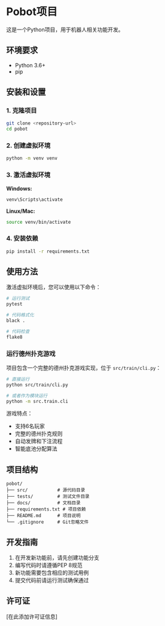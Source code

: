 # Pobot项目

这是一个Python项目，用于机器人相关功能开发。

## 环境要求

- Python 3.6+
- pip

## 安装和设置

### 1. 克隆项目
```bash
git clone <repository-url>
cd pobot
```

### 2. 创建虚拟环境
```bash
python -m venv venv
```

### 3. 激活虚拟环境
**Windows:**
```bash
venv\Scripts\activate
```

**Linux/Mac:**
```bash
source venv/bin/activate
```

### 4. 安装依赖
```bash
pip install -r requirements.txt
```

## 使用方法

激活虚拟环境后，您可以使用以下命令：

```bash
# 运行测试
pytest

# 代码格式化
black .

# 代码检查
flake8
```

### 运行德州扑克游戏

项目包含一个完整的德州扑克游戏实现，位于 `src/train/cli.py`：

```bash
# 直接运行
python src/train/cli.py

# 或者作为模块运行
python -m src.train.cli
```

游戏特点：
- 支持6名玩家
- 完整的德州扑克规则
- 自动发牌和下注流程
- 智能底池分配算法

## 项目结构

```
pobot/
├── src/           # 源代码目录
├── tests/         # 测试文件目录
├── docs/          # 文档目录
├── requirements.txt # 项目依赖
├── README.md      # 项目说明
└── .gitignore     # Git忽略文件
```

## 开发指南

1. 在开发新功能前，请先创建功能分支
2. 编写代码时请遵循PEP 8规范
3. 新功能需要包含相应的测试用例
4. 提交代码前请运行测试确保通过

## 许可证

[在此添加许可证信息]

